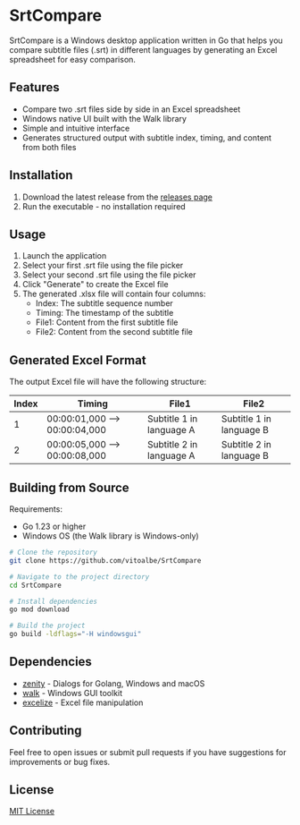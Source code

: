 # SrtCompare

SrtCompare is a Windows desktop application written in Go that helps you compare subtitle files (.srt) in different languages by generating an Excel spreadsheet for easy comparison.

## Features

- Compare two .srt files side by side in an Excel spreadsheet
- Windows native UI built with the Walk library
- Simple and intuitive interface
- Generates structured output with subtitle index, timing, and content from both files

## Installation

1. Download the latest release from the [releases page](https://github.com/vitoalbe/SrtCompare/releases)
2. Run the executable - no installation required

## Usage

1. Launch the application
2. Select your first .srt file using the file picker
3. Select your second .srt file using the file picker
4. Click "Generate" to create the Excel file
5. The generated .xlsx file will contain four columns:
   - Index: The subtitle sequence number
   - Timing: The timestamp of the subtitle
   - File1: Content from the first subtitle file
   - File2: Content from the second subtitle file

## Generated Excel Format

The output Excel file will have the following structure:

| Index | Timing           | File1        | File2        |
|-------|-----------------|--------------|--------------|
| 1     | 00:00:01,000 --> 00:00:04,000 | Subtitle 1 in language A | Subtitle 1 in language B |
| 2     | 00:00:05,000 --> 00:00:08,000 | Subtitle 2 in language A | Subtitle 2 in language B |

## Building from Source

Requirements:
- Go 1.23 or higher
- Windows OS (the Walk library is Windows-only)

```bash
# Clone the repository
git clone https://github.com/vitoalbe/SrtCompare

# Navigate to the project directory
cd SrtCompare

# Install dependencies
go mod download

# Build the project
go build -ldflags="-H windowsgui"
```

## Dependencies

- [zenity](https://github.com/ncruces/zenity) - Dialogs for Golang, Windows and macOS
- [walk](https://github.com/lxn/walk) - Windows GUI toolkit
- [excelize](https://github.com/qax-os/excelize) - Excel file manipulation

## Contributing

Feel free to open issues or submit pull requests if you have suggestions for improvements or bug fixes.

## License

[MIT License](LICENSE)